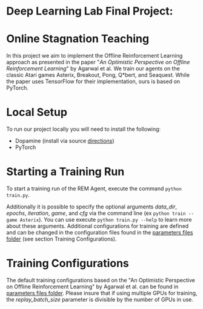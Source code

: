 # Deep Learning Lab Final Project:
# Online Stagnation Teaching

In this project we aim to implement the Offline Reinforcement Learning approach as presented in the paper "*An Optimistic Perspective on Offline Reinforcement Learning*" by Agarwal et al. We train our agents on the classic Atari games Asterix, Breakout, Pong, Q\*bert, and Seaquest. While the paper uses TensorFlow for their implementation, ours is based on PyTorch.

# Local Setup
To run our project locally you will need to install the following:
 - Dopamine (install via source [directions](https://github.com/google/dopamine#install-via-source))
 - PyTorch

# Starting a Training Run
To start a training run of the REM Agent, execute the command `python train.py`. 

Additionally it is possible to specify the optional arguments *data_dir*, *epochs*, *iteration*, *game*, and *cfg* via the command line (ex `python train --game Asterix`). You can use execute `python train.py --help` to learn more about these arguments. Additional configurations for training are defined and can be changed in the configuration files found in the [parameters files folder](offline_reinforcement/parameter_files/) (see section Training Configurations).


# Training Configurations
The default training configurations based on the "An Optimistic Perspective on Offline Reinforcement Learning" by Agarwal et al. can be found in [parameters files folder](offline_reinforcement/parameter_files/). Please insure that if using multiple GPUs for training, the *replay_batch_size* parameter is divisible by the number of GPUs in use. 

